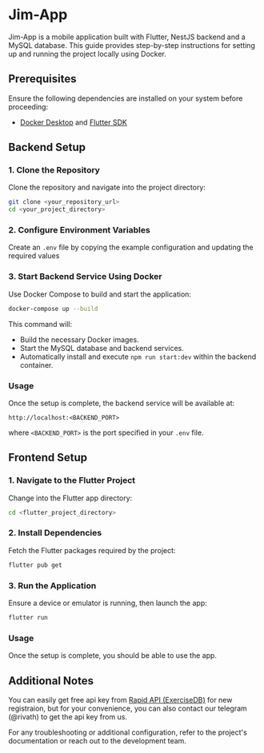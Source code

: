 # Jim-App

Jim-App is a mobile application built with Flutter, NestJS backend and a MySQL database. This guide provides step-by-step instructions for setting up and running the project locally using Docker.

## Prerequisites

Ensure the following dependencies are installed on your system before proceeding:

- [Docker Desktop](https://www.docker.com/products/docker-desktop/) and [Flutter SDK](https://docs.flutter.dev/release/archive)

## Backend Setup

### 1. Clone the Repository

Clone the repository and navigate into the project directory:

```bash
git clone <your_repository_url>
cd <your_project_directory>
```

### 2. Configure Environment Variables

Create an `.env` file by copying the example configuration and updating the required values

### 3. Start Backend Service Using Docker

Use Docker Compose to build and start the application:

```bash
docker-compose up --build
```

This command will:
- Build the necessary Docker images.
- Start the MySQL database and backend services.
- Automatically install and execute `npm run start:dev` within the backend container.

### Usage

Once the setup is complete, the backend service will be available at:

```
http://localhost:<BACKEND_PORT>
```

where `<BACKEND_PORT>` is the port specified in your `.env` file.

## Frontend Setup

### 1. Navigate to the Flutter Project

Change into the Flutter app directory:

```bash
cd <flutter_project_directory>
```


### 2. Install Dependencies

Fetch the Flutter packages required by the project:

```bash
flutter pub get
```

### 3. Run the Application

Ensure a device or emulator is running, then launch the app:

```bash
flutter run
```

### Usage

Once the setup is complete, you should be able to use the app.

## Additional Notes

You can easily get free api key from [Rapid API (ExerciseDB)](https://rapidapi.com/justin-WFnsXH_t6/api/exercisedb) for new registraion, but for your convenience, you can also contact our telegram (@rivath) to get the api key from us.

For any troubleshooting or additional configuration, refer to the project's documentation or reach out to the development team.
